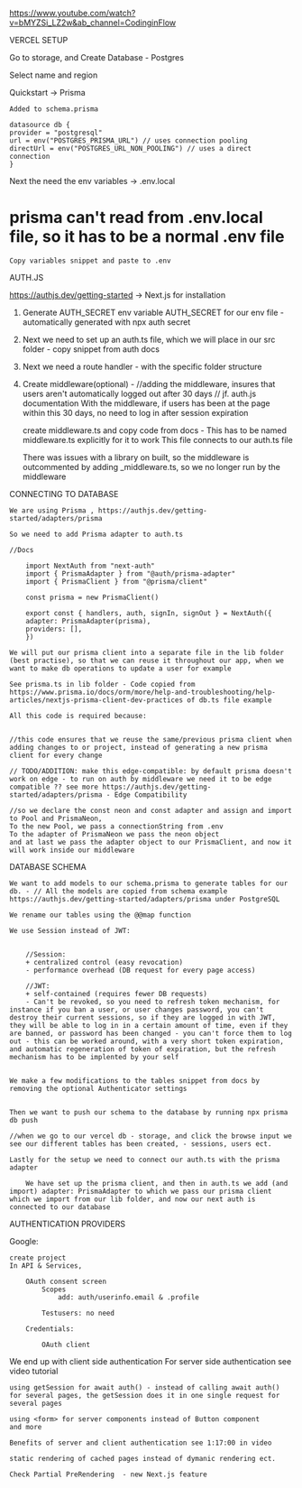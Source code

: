https://www.youtube.com/watch?v=bMYZSi_LZ2w&ab_channel=CodinginFlow

VERCEL SETUP

Go to storage, and Create Database - Postgres

Select name and region

Quickstart -> Prisma 

    Added to schema.prisma

    datasource db {
    provider = "postgresql"
    url = env("POSTGRES_PRISMA_URL") // uses connection pooling
    directUrl = env("POSTGRES_URL_NON_POOLING") // uses a direct connection
    }


Next the need the env variables -> .env.local
# prisma can't read from .env.local file, so it has to be a normal .env file

    Copy variables snippet and paste to .env


AUTH.JS

https://authjs.dev/getting-started -> Next.js for installation

1) Generate AUTH_SECRET env variable
    AUTH_SECRET for our env file - automatically generated with npx auth secret

2) Next we need to set up an auth.ts file, which we will place in our src folder - copy snippet from auth docs

3) Next we need a route handler - with the specific folder structure

4) Create middleware(optional) - 
    //adding the middleware, insures that users aren't automatically logged out after 30 days // jf. auth.js documentation 
    With the middleware, if users has been at the page within this 30 days, no need to log in after session expiration

    create middleware.ts and copy code from docs - This has to be named middleware.ts explicitly for it to work
        This file connects to our auth.ts file

    There was issues with a library on built, so the middleware is outcommented by adding _middleware.ts, so we no longer run by the middleware

CONNECTING TO DATABASE

    We are using Prisma , https://authjs.dev/getting-started/adapters/prisma 

    So we need to add Prisma adapter to auth.ts

    //Docs

        import NextAuth from "next-auth"
        import { PrismaAdapter } from "@auth/prisma-adapter"
        import { PrismaClient } from "@prisma/client"
        
        const prisma = new PrismaClient()
        
        export const { handlers, auth, signIn, signOut } = NextAuth({
        adapter: PrismaAdapter(prisma),
        providers: [],
        })
    
    We will put our prisma client into a separate file in the lib folder (best practise), so that we can reuse it throughout our app, when we want to make db operations to update a user for example

    See prisma.ts in lib folder - Code copied from https://www.prisma.io/docs/orm/more/help-and-troubleshooting/help-articles/nextjs-prisma-client-dev-practices of db.ts file example

    All this code is required because:

    
    //this code ensures that we reuse the same/previous prisma client when adding changes to or project, instead of generating a new prisma client for every change

    // TODO/ADDITION: make this edge-compatible: by default prisma doesn't work on edge - to run on auth by middleware we need it to be edge compatible ?? see more https://authjs.dev/getting-started/adapters/prisma - Edge Compatibility

    //so we declare the const neon and const adapter and assign and import to Pool and PrismaNeon, 
    To the new Pool, we pass a connectionString from .env
    To the adapter of PrismaNeon we pass the neon object
    and at last we pass the adapter object to our PrismaClient, and now it will work inside our middleware 


DATABASE SCHEMA

    We want to add models to our schema.prisma to generate tables for our db. - // All the models are copied from schema example https://authjs.dev/getting-started/adapters/prisma under PostgreSQL

    We rename our tables using the @@map function 

    We use Session instead of JWT: 


        //Session: 
        + centralized control (easy revocation) 
        - performance overhead (DB request for every page access)

        //JWT: 
        + self-contained (requires fewer DB requests) 
        - Can't be revoked, so you need to refresh token mechanism, for instance if you ban a user, or user changes password, you can't destroy their current sessions, so if they are logged in with JWT, they will be able to log in in a certain amount of time, even if they are banned, or password has been changed - you can't force them to log out - this can be worked around, with a very short token expiration, and automatic regeneration of token of expiration, but the refresh mechanism has to be implented by your self


    We make a few modifications to the tables snippet from docs by removing the optional Authenticator settings


    Then we want to push our schema to the database by running npx prisma db push

    //when we go to our vercel db - storage, and click the browse input we see our different tables has been created, - sessions, users ect.

    Lastly for the setup we need to connect our auth.ts with the prisma adapter

        We have set up the prisma client, and then in auth.ts we add (and import) adapter: PrismaAdapter to which we pass our prisma client which we import from our lib folder, and now our next auth is connected to our database


AUTHENTICATION PROVIDERS

Google: 

    create project
    In API & Services,

        OAuth consent screen
            Scopes
                add: auth/userinfo.email & .profile

            Testusers: no need
        
        Credentials:

            OAuth client


We end up with client side authentication
For server side authentication see video tutorial

    using getSession for await auth() - instead of calling await auth() for several pages, the getSession does it in one single request for several pages
    
    using <form> for server components instead of Button component
    and more

    Benefits of server and client authentication see 1:17:00 in video

    static rendering of cached pages instead of dymanic rendering ect.

    Check Partial PreRendering  - new Next.js feature